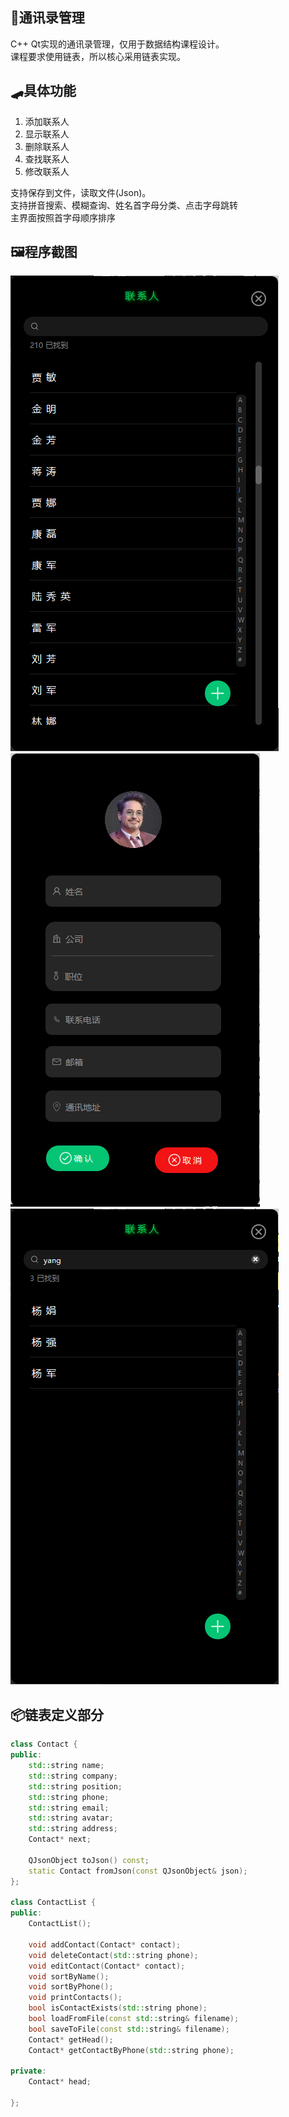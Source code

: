 ﻿## 🧛‍通讯录管理
C++ Qt实现的通讯录管理，仅用于数据结构课程设计。  
课程要求使用链表，所以核心采用链表实现。  

## 🛹具体功能
1. 添加联系人
2. 显示联系人
3. 删除联系人
4. 查找联系人
5. 修改联系人

支持保存到文件，读取文件(Json)。  
支持拼音搜索、模糊查询、姓名首字母分类、点击字母跳转  
主界面按照首字母顺序排序

## 🖼️程序截图
![](Screenshots/MainWindow.png)
![](Screenshots/AddEditWindow.png)
![](Screenshots/Search.png)

## 📦链表定义部分
```cpp
class Contact {
public:
    std::string name;
    std::string company;
    std::string position;
    std::string phone;
    std::string email;
    std::string avatar;
    std::string address;
    Contact* next;

    QJsonObject toJson() const;
    static Contact fromJson(const QJsonObject& json);
};

class ContactList {
public:
    ContactList();

    void addContact(Contact* contact);
    void deleteContact(std::string phone);
    void editContact(Contact* contact);
    void sortByName();
    void sortByPhone();
    void printContacts();
    bool isContactExists(std::string phone);
    bool loadFromFile(const std::string& filename);
    bool saveToFile(const std::string& filename);
    Contact* getHead();
    Contact* getContactByPhone(std::string phone);

private:
    Contact* head;

};
```